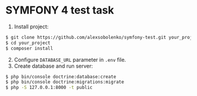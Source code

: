 # SYMFONY 4 test task
1. Install project:
```sh
$ git clone https://github.com/alexsobolenko/symfony-test.git your_project
$ cd your_project
$ composer install
```
2. Configure `DATABASE_URL` parameter in `.env` file.
3. Create database and run server:
```sh
$ php bin/console doctrine:database:create
$ php bin/console doctrine:migrations:migrate
$ php -S 127.0.0.1:8000 -t public
```

